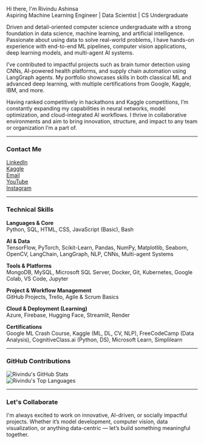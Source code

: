 Hi there, I'm Rivindu Ashinsa  
Aspiring Machine Learning Engineer | Data Scientist | CS Undergraduate

Driven and detail-oriented computer science undergraduate with a strong foundation in data science, machine learning, and artificial intelligence. Passionate about using data to solve real-world problems, I have hands-on experience with end-to-end ML pipelines, computer vision applications, deep learning models, and multi-agent AI systems. 

I’ve contributed to impactful projects such as brain tumor detection using CNNs, AI-powered health platforms, and supply chain automation using LangGraph agents. My portfolio showcases skills in both classical ML and advanced deep learning, with multiple certifications from Google, Kaggle, IBM, and more.  

Having ranked competitively in hackathons and Kaggle competitions, I’m constantly expanding my capabilities in neural networks, model optimization, and cloud-integrated AI workflows. I thrive in collaborative environments and aim to bring innovation, structure, and impact to any team or organization I’m a part of.

---

### Contact Me
[LinkedIn](https://linkedin.com/in/rivindu-ashinsa)  
[Kaggle](https://kaggle.com/rivinduashinsa)  
[Email](mailto:ashinsa.rivindu@gmail.com)  
[YouTube](https://youtube.com/@rivindubro)  
[Instagram](https://instagram.com/__rvndq__)  

---

### Technical Skills

**Languages & Core**  
Python, SQL, HTML, CSS, JavaScript (Basic), Bash  

**AI & Data**  
TensorFlow, PyTorch, Scikit-Learn, Pandas, NumPy, Matplotlib, Seaborn, OpenCV, LangChain, LangGraph, NLP, CNNs, Multi-agent Systems  

**Tools & Platforms**  
MongoDB, MySQL, Microsoft SQL Server, Docker, Git, Kubernetes, Google Colab, VS Code, Jupyter  

**Project & Workflow Management**  
GitHub Projects, Trello, Agile & Scrum Basics  

**Cloud & Deployment (Learning)**  
Azure, Firebase, Hugging Face, Streamlit, Render  

**Certifications**  
Google ML Crash Course, Kaggle (ML, DL, CV, NLP), FreeCodeCamp (Data Analysis), CognitiveClass.ai (Python, DS), Microsoft Learn, Simplilearn  

---

### GitHub Contributions

![Rivindu's GitHub Stats](https://github-readme-stats.vercel.app/api?username=rivindu-ashinsa&show_icons=true&theme=default)  
![Rivindu's Top Languages](https://github-readme-stats.vercel.app/api/top-langs/?username=rivindu-ashinsa&layout=compact&theme=default)  

---

### Let's Collaborate

I'm always excited to work on innovative, AI-driven, or socially impactful projects. Whether it’s model development, computer vision, data visualization, or anything data-centric — let’s build something meaningful together.
